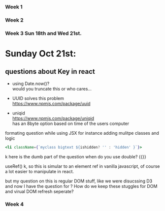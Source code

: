 ### Week 1

### Week 2

### Week 3 Sun 18th and Wed 21st.
# Sunday Oct 21st: 

## questions about Key in react 
- using Date.now()? <br>
would you truncate this or who cares... 
- UUID solves this problem <br>
https://www.npmjs.com/package/uuid

- uniqid <br>
https://www.npmjs.com/package/uniqid <br>
has an 8byte option based on time of the users computer

formating question while using JSX
for instance adding mulitpe classes and logic
```jsx
<li className={`myclass bigtext ${ishidden? '' : 'hidden' }`}>
```
k here is the dumb part of the question when do you use double? {{}}

useRef()
k, so this is simular to an element ref in vanilla javascript, of course a lot easier to manipulate in react.

but my question on this is regular DOM stuff, like we were disucssing D3 and now I have the question for <canvas>? How do we keep these stuggles for DOM and virual DOM refresh seperate?

### Week 4